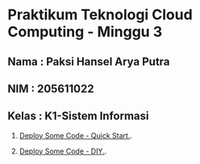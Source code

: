 Praktikum Teknologi Cloud Computing - Minggu 3
=====================

Nama : Paksi Hansel Arya Putra
--------
NIM : 205611022
--------
Kelas  : K1-Sistem Informasi
--------

1. [Deploy Some Code - Quick Start.](https://github.com/paksihansel/tekn-cloud-computing/blob/master/minggu-03/quick_start.md).

2. [Deploy Some Code - DIY.](https://github.com/paksihansel/tekn-cloud-computing/blob/master/minggu-03/diy.md).

